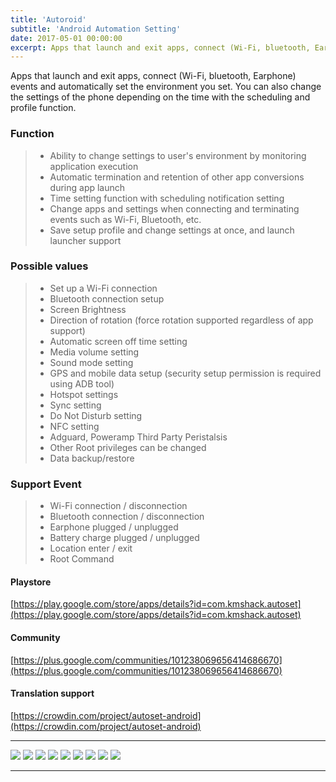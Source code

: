 ```yaml
---
title: 'Autoroid'
subtitle: 'Android Automation Setting'
date: 2017-05-01 00:00:00
excerpt: Apps that launch and exit apps, connect (Wi-Fi, bluetooth, Earphone) events and automatically set the environment you set. You can also change the settings of the phone depending on the time with the scheduling and profile function.
---
```


Apps that launch and exit apps, connect (Wi-Fi, bluetooth, Earphone) events and automatically set the environment you set. You can also change the settings of the phone depending on the time with the scheduling and profile function.


### Function
> - Ability to change settings to user's environment by monitoring application execution
> - Automatic termination and retention of other app conversions during app launch
> - Time setting function with scheduling notification setting
> - Change apps and settings when connecting and terminating events such as Wi-Fi, Bluetooth, etc.
> - Save setup profile and change settings at once, and launch launcher support


### Possible values
> - Set up a Wi-Fi connection
> - Bluetooth connection setup
> - Screen Brightness
> - Direction of rotation (force rotation supported regardless of app support)
> - Automatic screen off time setting
> - Media volume setting
> - Sound mode setting
> - GPS and mobile data setup (security setup permission is required using ADB tool)
> - Hotspot settings
> - Sync setting
> - Do Not Disturb setting
> - NFC setting
> - Adguard, Poweramp Third Party Peristalsis 
> - Other Root privileges can be changed
> - Data backup/restore


### Support Event
> - Wi-Fi connection / disconnection
> - Bluetooth connection / disconnection
> - Earphone plugged / unplugged
> - Battery charge plugged / unplugged
> - Location enter / exit
> - Root Command



#### Playstore
[https://play.google.com/store/apps/details?id=com.kmshack.autoset](https://play.google.com/store/apps/details?id=com.kmshack.autoset)

#### Community
[https://plus.google.com/communities/101238069656414686670](https://plus.google.com/communities/101238069656414686670)

#### Translation support
[https://crowdin.com/project/autoset-android](https://crowdin.com/project/autoset-android)


---


<div class="gallery" data-columns="6">
	<img src="/images/project/autoroid/screen/1.jpeg">
	<img src="/images/project/autoroid/screen/2.jpeg">
	<img src="/images/project/autoroid/screen/3.jpeg">
	<img src="/images/project/autoroid/screen/4.jpeg">
	<img src="/images/project/autoroid/screen/5.jpeg">
	<img src="/images/project/autoroid/screen/6.jpeg">
	<img src="/images/project/autoroid/screen/7.jpeg">
	<img src="/images/project/autoroid/screen/8.jpeg">
	<img src="/images/project/autoroid/screen/9.jpeg">
</div>

---
